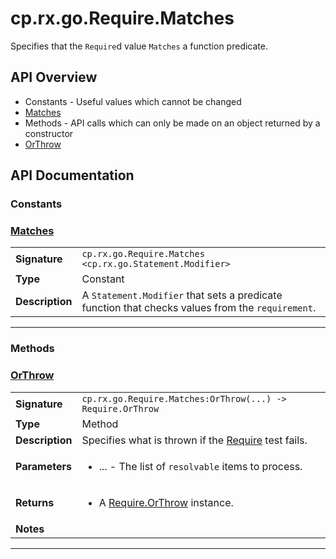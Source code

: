 # cp.rx.go.Require.Matches

Specifies that the `Require`d value `Matches` a function predicate.

## API Overview
* Constants - Useful values which cannot be changed
 * [Matches](#Matches)
* Methods - API calls which can only be made on an object returned by a constructor
 * [OrThrow](#OrThrow)

## API Documentation

### Constants


### [Matches](#Matches)

|                                             |                                                                                     |
| --------------------------------------------|-------------------------------------------------------------------------------------|
| **Signature**                               | `cp.rx.go.Require.Matches <cp.rx.go.Statement.Modifier>`                                                                    |
| **Type**                                    | Constant                                                                     |
| **Description**                             | A `Statement.Modifier` that sets a predicate function that checks values from the `requirement`.                                                                     |

---
### Methods


### [OrThrow](#OrThrow)

|                                             |                                                                                     |
| --------------------------------------------|-------------------------------------------------------------------------------------|
| **Signature**                               | `cp.rx.go.Require.Matches:OrThrow(...) -> Require.OrThrow`                                                                    |
| **Type**                                    | Method                                                                     |
| **Description**                             | Specifies what is thrown if the [Require](cp.rx.go.Require.md) test fails.                                                                     |
| **Parameters**                              | <ul><li>...  - The list of `resolvable` items to process.</li></ul> |
| **Returns**                                 | <ul><li>A [Require.OrThrow](cp.rx.go.Require.OrThrow.md) instance.</li></ul>          |
| **Notes**                                   | <ul></ul>                |

---
